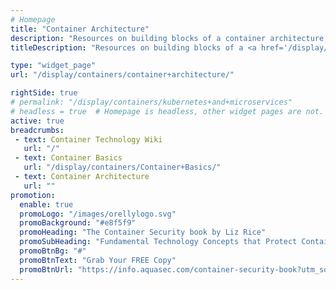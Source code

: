 ```yaml
---
# Homepage
title: "Container Architecture"
description: "Resources on building blocks of a container architecture, and architectural options organizations face when using containers for application development."
titleDescription: "Resources on building blocks of a <a href='/display/containers/What+is+a+Container'>container </a> architecture, and architectural options organizations face when using containers for application development." 

type: "widget_page"
url: "/display/containers/container+architecture/" 

rightSide: true 
# permalink: "/display/containers/kubernetes+and+microservices"
# headless = true  # Homepage is headless, other widget pages are not.
active: true
breadcrumbs:
 - text: Container Technology Wiki
   url: "/"
 - text: Container Basics
   url: "/display/containers/Container+Basics/"
 - text: Container Architecture
   url: ""
promotion:
  enable: true
  promoLogo: "/images/orellylogo.svg"
  promoBackground: "#e8f5f9"
  promoHeading: "The Container Security book by Liz Rice"
  promoSubHeading: "Fundamental Technology Concepts that Protect Containerized Applications"
  promoBtnBg: "#"
  promoBtnText: "Grab Your FREE Copy"
  promoBtnUrl: "https://info.aquasec.com/container-security-book?utm_source=wiki"
---
```


